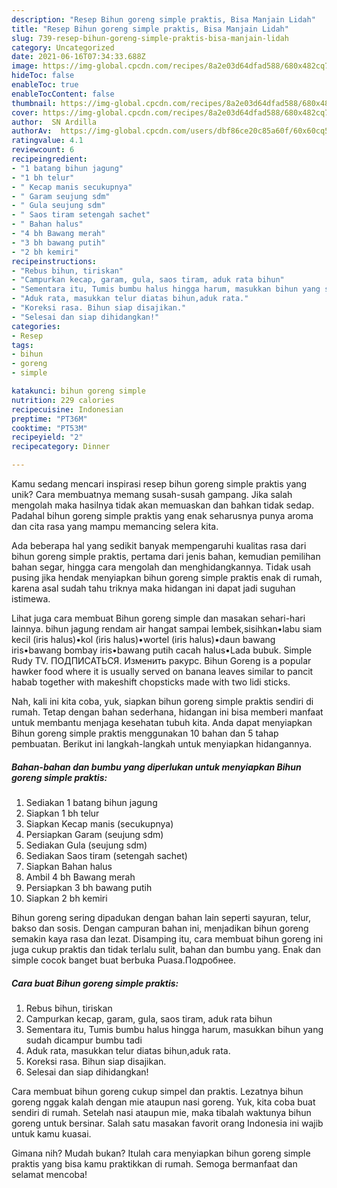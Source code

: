```yaml
---
description: "Resep Bihun goreng simple praktis, Bisa Manjain Lidah"
title: "Resep Bihun goreng simple praktis, Bisa Manjain Lidah"
slug: 739-resep-bihun-goreng-simple-praktis-bisa-manjain-lidah
category: Uncategorized
date: 2021-06-16T07:34:33.688Z
image: https://img-global.cpcdn.com/recipes/8a2e03d64dfad588/680x482cq70/bihun-goreng-simple-praktis-foto-resep-utama.jpg
hideToc: false
enableToc: true
enableTocContent: false
thumbnail: https://img-global.cpcdn.com/recipes/8a2e03d64dfad588/680x482cq70/bihun-goreng-simple-praktis-foto-resep-utama.jpg
cover: https://img-global.cpcdn.com/recipes/8a2e03d64dfad588/680x482cq70/bihun-goreng-simple-praktis-foto-resep-utama.jpg
author:  SN Ardilla
authorAv:  https://img-global.cpcdn.com/users/dbf86ce20c85a60f/60x60cq50/avatar.jpg
ratingvalue: 4.1
reviewcount: 6
recipeingredient:
- "1 batang bihun jagung"
- "1 bh telur"
- " Kecap manis secukupnya"
- " Garam seujung sdm"
- " Gula seujung sdm"
- " Saos tiram setengah sachet"
- " Bahan halus"
- "4 bh Bawang merah"
- "3 bh bawang putih"
- "2 bh kemiri"
recipeinstructions:
- "Rebus bihun, tiriskan"
- "Campurkan kecap, garam, gula, saos tiram, aduk rata bihun"
- "Sementara itu, Tumis bumbu halus hingga harum, masukkan bihun yang sudah dicampur bumbu tadi"
- "Aduk rata, masukkan telur diatas bihun,aduk rata."
- "Koreksi rasa. Bihun siap disajikan."
- "Selesai dan siap dihidangkan!"
categories:
- Resep
tags:
- bihun
- goreng
- simple

katakunci: bihun goreng simple 
nutrition: 229 calories
recipecuisine: Indonesian
preptime: "PT36M"
cooktime: "PT53M"
recipeyield: "2"
recipecategory: Dinner

---
```



Kamu sedang mencari inspirasi resep bihun goreng simple praktis yang unik? Cara membuatnya memang susah-susah gampang. Jika salah mengolah maka hasilnya tidak akan memuaskan dan bahkan tidak sedap. Padahal bihun goreng simple praktis yang enak seharusnya punya aroma dan cita rasa yang mampu memancing selera kita.


Ada beberapa hal yang sedikit banyak mempengaruhi kualitas rasa dari bihun goreng simple praktis, pertama dari jenis bahan, kemudian pemilihan bahan segar, hingga cara mengolah dan menghidangkannya. Tidak usah pusing jika hendak menyiapkan bihun goreng simple praktis enak di rumah, karena asal sudah tahu triknya maka hidangan ini dapat jadi suguhan istimewa.

Lihat juga cara membuat Bihun goreng simple dan masakan sehari-hari lainnya. bihun jagung rendam air hangat sampai lembek,sisihkan•labu siam kecil (iris halus)•kol (iris halus)•wortel (iris halus)•daun bawang iris•bawang bombay iris•bawang putih cacah halus•Lada bubuk. Simple Rudy TV. ПОДПИСАТЬСЯ. Изменить ракурс. Bihun Goreng is a popular hawker food where it is usually served on banana leaves similar to pancit habab together with makeshift chopsticks made with two lidi sticks.


Nah, kali ini kita coba, yuk, siapkan bihun goreng simple praktis sendiri di rumah. Tetap dengan bahan sederhana, hidangan ini bisa memberi manfaat untuk membantu menjaga kesehatan tubuh kita. Anda dapat menyiapkan Bihun goreng simple praktis menggunakan 10 bahan dan 5 tahap pembuatan. Berikut ini langkah-langkah untuk menyiapkan hidangannya.

<!--inarticleads1-->

##### Bahan-bahan dan bumbu yang diperlukan untuk menyiapkan Bihun goreng simple praktis:

1. Sediakan 1 batang bihun jagung
1. Siapkan 1 bh telur
1. Siapkan  Kecap manis (secukupnya)
1. Persiapkan  Garam (seujung sdm)
1. Sediakan  Gula (seujung sdm)
1. Sediakan  Saos tiram (setengah sachet)
1. Siapkan  Bahan halus
1. Ambil 4 bh Bawang merah
1. Persiapkan 3 bh bawang putih
1. Siapkan 2 bh kemiri


Bihun goreng sering dipadukan dengan bahan lain seperti sayuran, telur, bakso dan sosis. Dengan campuran bahan ini, menjadikan bihun goreng semakin kaya rasa dan lezat. Disamping itu, cara membuat bihun goreng ini juga cukup praktis dan tidak terlalu sulit, bahan dan bumbu yang. Enak dan simple cocok banget buat berbuka Puasa.Подробнее. 

<!--inarticleads2-->

##### Cara buat Bihun goreng simple praktis:

1. Rebus bihun, tiriskan
1. Campurkan kecap, garam, gula, saos tiram, aduk rata bihun
1. Sementara itu, Tumis bumbu halus hingga harum, masukkan bihun yang sudah dicampur bumbu tadi
1. Aduk rata, masukkan telur diatas bihun,aduk rata.
1. Koreksi rasa. Bihun siap disajikan.
1. Selesai dan siap dihidangkan!

Cara membuat bihun goreng cukup simpel dan praktis. Lezatnya bihun goreng nggak kalah dengan mie ataupun nasi goreng. Yuk, kita coba buat sendiri di rumah. Setelah nasi ataupun mie, maka tibalah waktunya bihun goreng untuk bersinar. Salah satu masakan favorit orang Indonesia ini wajib untuk kamu kuasai. 

Gimana nih? Mudah bukan? Itulah cara menyiapkan bihun goreng simple praktis yang bisa kamu praktikkan di rumah. Semoga bermanfaat dan selamat mencoba!
